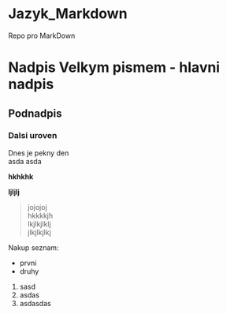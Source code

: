 # Jazyk_Markdown
Repo pro MarkDown

# Nadpis Velkym pismem - hlavni nadpis

## Podnadpis

### Dalsi uroven

Dnes je pekny den  
asda asda  

__hkhkhk__

**ljljlj**

> jojojoj  
> hkkkkjh  
> lkjlkjlklj  
> jlkjlkjlkj  

Nakup seznam:  
- prvni
- druhy

1. sasd
2. asdas
3. asdasdas
